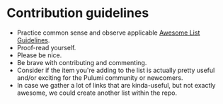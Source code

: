 # Contribution guidelines

* Practice common sense and observe applicable [Awesome List Guidelines](https://github.com/sindresorhus/awesome/blob/master/contributing.md).
* Proof-read yourself.
* Please be nice.
* Be brave with contributing and commenting.
* Consider if the item you're adding to the list is actually pretty useful and/or exciting for the Pulumi community or newcomers.
* In case we gather a lot of links that are kinda-useful, but not exactly awesome, we could create another list within the repo.
